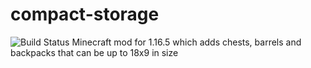 # compact-storage
![Build Status](http://159.65.90.205:8080/job/compact-storage/badge/icon)
Minecraft mod for 1.16.5 which adds chests, barrels and backpacks that can be up to 18x9 in size
